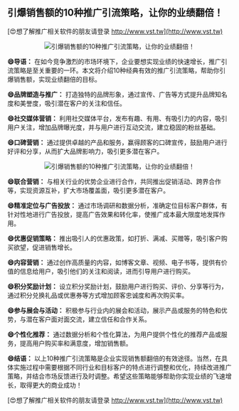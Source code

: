 ## **引爆销售额的10种推广引流策略，让你的业绩翻倍！**

[😍想了解推广相关软件的朋友请登录 http://www.vst.tw](http://www.vst.tw)

 <center><img src="https://vst.tw/MP4/tuiguang/png/4.png" alt="引爆销售额的10种推广引流策略，让你的业绩翻倍！"></center>

**😄导语：**
在如今竞争激烈的市场环境下，企业要想实现业绩的快速增长，推广引流策略是至关重要的一环。本文将介绍10种经典有效的推广引流策略，帮助你引爆销售额，实现业绩翻倍的目标。

**😄品牌塑造与推广：**
打造独特的品牌形象，通过宣传、广告等方式提升品牌知名度和美誉度，吸引潜在客户的关注和信任。

**😄社交媒体营销：**
利用社交媒体平台，发布有趣、有用、有吸引力的内容，吸引用户关注，增加品牌曝光度，并与用户进行互动交流，建立稳固的粉丝基础。

**😄口碑营销：**
通过提供卓越的产品和服务，赢得顾客的口碑宣传，鼓励用户进行好评和分享，从而扩大品牌影响力，吸引更多潜在客户。

 <center><img src="https://vst.tw/MP4/tuiguang/png/1.png" alt="引爆销售额的10种推广引流策略，让你的业绩翻倍！"></center>

**😄联合营销：**
与相关行业的优势企业进行合作，共同推出促销活动、跨界合作等，实现资源互补，扩大市场覆盖面，吸引更多潜在客户。

**😄精准定位与广告投放：**
通过市场调研和数据分析，准确定位目标客户群体，有针对性地进行广告投放，提高广告效果和转化率，使推广成本最大限度地发挥作用。

**😄优惠促销策略：**
推出吸引人的优惠政策，如打折、满减、买赠等，吸引客户购买欲望，促进销售增长。

**😄内容营销：**
通过创作高质量的内容，如博客文章、视频、电子书等，提供有价值的信息给用户，吸引他们的关注和阅读，进而引导用户进行购买。

**😄积分奖励计划：**
设立积分奖励计划，鼓励用户进行购买、评价、分享等行为，通过积分兑换礼品或优惠券等方式增加顾客忠诚度和再次购买率。

**😄参与展会与活动：**
积极参与行业内的展会和活动，展示产品或服务的特色和优势，与潜在客户面对面交流，建立信任和合作关系。

**😄个性化推荐：**
通过数据分析和个性化算法，为用户提供个性化的推荐产品或服务，提高用户购买率和满意度，增加销售额。

**😄结语：**
以上10种推广引流策略是企业实现销售额翻倍的有效途径。当然，在具体实施过程中需要根据不同行业和目标客户的特点进行调整和优化，持续改进推广策略，并结合市场反馈进行及时调整。希望这些策略能够帮助你实现业绩的飞速增长，取得更大的商业成功！

[😍想了解推广相关软件的朋友请登录 http://www.vst.tw](http://www.vst.tw)



